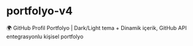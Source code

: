 # portfolyo-v4
🌍 GitHub Profil Portfolyo | Dark/Light tema + Dinamik içerik, GitHub API entegrasyonlu kişisel portfolyo
